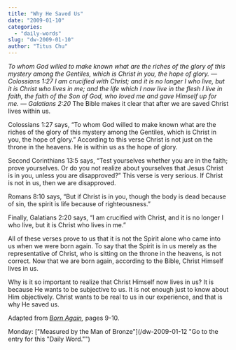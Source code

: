```yaml
---
title: "Why He Saved Us"
date: "2009-01-10"
categories: 
  - "daily-words"
slug: "dw-2009-01-10"
author: "Titus Chu"
---
```


_To whom God willed to make known what are the riches of the glory of this mystery among the Gentiles, which is Christ in you, the hope of glory. — Colossians 1:27_ _I am crucified with Christ; and it is no longer I who live, but it is Christ who lives in me; and the life which I now live in the flesh I live in faith, the faith of the Son of God, who loved me and gave Himself up for me. — Galatians 2:20_ The Bible makes it clear that after we are saved Christ lives within us.

Colossians 1:27 says, “To whom God willed to make known what are the riches of the glory of this mystery among the Gentiles, which is Christ in you, the hope of glory.” According to this verse Christ is not just on the throne in the heavens. He is within us as the hope of glory.

Second Corinthians 13:5 says, “Test yourselves whether you are in the faith; prove yourselves. Or do you not realize about yourselves that Jesus Christ is in you, unless you are disapproved?” This verse is very serious. If Christ is not in us, then we are disapproved.

Romans 8:10 says, “But if Christ is in you, though the body is dead because of sin, the spirit is life because of righteousness.”

Finally, Galatians 2:20 says, “I am crucified with Christ, and it is no longer I who live, but it is Christ who lives in me.”

All of these verses prove to us that it is not the Spirit alone who came into us when we were born again. To say that the Spirit is in us merely as the representative of Christ, who is sitting on the throne in the heavens, is not correct. Now that we are born again, according to the Bible, Christ Himself lives in us.

Why is it so important to realize that Christ Himself now lives in us? It is because He wants to be subjective to us. It is not enough just to know about Him objectively. Christ wants to be real to us in our experience, and that is why He saved us.

Adapted from _[Born Again](/book-born-again/ "Go to the entry for this book."),_ pages 9-10.

Monday: ["Measured by the Man of Bronze"](/dw-2009-01-12 "Go to the entry for this "Daily Word."")
